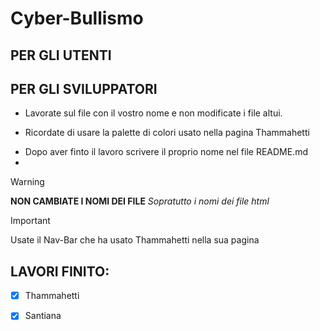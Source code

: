 # Cyber-Bullismo
## PER GLI UTENTI


## PER GLI SVILUPPATORI
  - Lavorate sul file con il vostro nome e non modificate i file altui.
  * Ricordate di usare la palette di colori usato nella pagina Thammahetti
  + Dopo aver finto il lavoro scrivere il proprio nome nel file README.md
  + 
  > [!WARNING]
  > **NON CAMBIATE I NOMI DEI FILE** *Sopratutto i nomi dei file html*

  > [!IMPORTANT]
  > Usate il Nav-Bar che ha usato Thammahetti nella sua pagina
## LAVORI FINITO:
- [x] Thammahetti
- [x] Santiana







